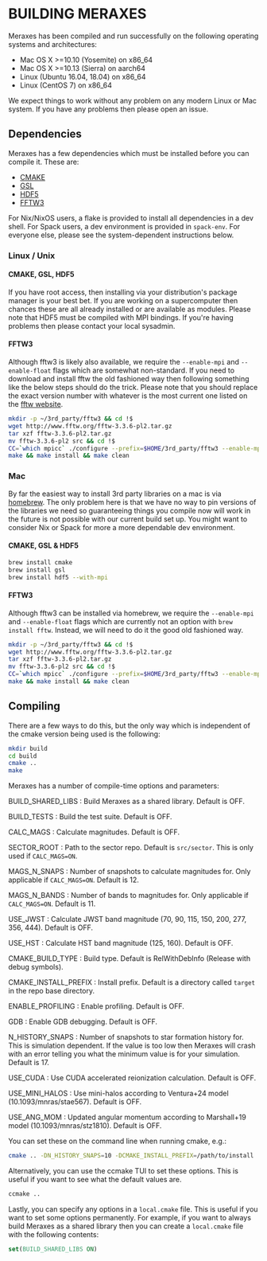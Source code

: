 # BUILDING MERAXES

Meraxes has been compiled and run successfully on the following operating systems and architectures:

- Mac OS X >=10.10 (Yosemite) on x86_64
- Mac OS X >=10.13 (Sierra) on aarch64
- Linux (Ubuntu 16.04, 18.04) on x86_64
- Linux (CentOS 7) on x86_64

We expect things to work without any problem on any modern Linux or Mac system.  If you have any problems then please open an issue.

## Dependencies

Meraxes has a few dependencies which must be installed before you can compile it.  These are:

- [CMAKE](https://cmake.org)
- [GSL](https://www.gnu.org/software/gsl/)
- [HDF5](https://www.hdfgroup.org)
- [FFTW3](http://www.fftw.org)

For Nix/NixOS users, a flake is provided to install all dependencies in a dev shell.
For Spack users, a dev environment is provided in `spack-env`.
For everyone else, please see the system-dependent instructions below.

### Linux / Unix

#### CMAKE, GSL, HDF5

If you have root access, then installing via your distribution's package manager is your best bet.  If you are working on a supercomputer then chances these are all already installed or are available as modules.  Please note that HDF5 must be compiled with MPI bindings.  If you're having problems then please contact your local sysadmin.

#### FFTW3

Although fftw3 is likely also available, we require the `--enable-mpi` and `--enable-float` flags which are somewhat non-standard.  If you need to download and install fftw the old fashioned way then following something like the below steps should do the trick.  Please note that you should replace the exact version number with whatever is the most current one listed on the [fftw website](http://www.fftw.org/).

``` sh
mkdir -p ~/3rd_party/fftw3 && cd !$
wget http://www.fftw.org/fftw-3.3.6-pl2.tar.gz
tar xzf fftw-3.3.6-pl2.tar.gz
mv fftw-3.3.6-pl2 src && cd !$
CC=`which mpicc` ./configure --prefix=$HOME/3rd_party/fftw3 --enable-mpi --enable-float
make && make install && make clean
```

### Mac

By far the easiest way to install 3rd party libraries on a mac is via [homebrew](https://brew.sh). The only problem here is that we have no way to pin versions of the libraries we need so guaranteeing things you compile now will work in the future is not possible with our current build set up. You might want to consider Nix or Spack for more a more dependable dev environment.

#### CMAKE, GSL & HDF5

```sh
brew install cmake
brew install gsl
brew install hdf5 --with-mpi
```

#### FFTW3

Although fftw3 can be installed via homebrew, we require the `--enable-mpi` and `--enable-float` flags which are currently not an option with `brew install fftw`.  Instead, we will need to do it the good old fashioned way.

``` sh
mkdir -p ~/3rd_party/fftw3 && cd !$
wget http://www.fftw.org/fftw-3.3.6-pl2.tar.gz
tar xzf fftw-3.3.6-pl2.tar.gz
mv fftw-3.3.6-pl2 src && cd !$
CC=`which mpicc` ./configure --prefix=$HOME/3rd_party/fftw3 --enable-mpi --enable-float
make && make install && make clean
```

## Compiling

There are a few ways to do this, but the only way which is independent of the cmake version being used is the following:

```sh
mkdir build
cd build
cmake ..
make
```

Meraxes has a number of compile-time options and parameters:

BUILD_SHARED_LIBS
: Build Meraxes as a shared library. Default is OFF.

BUILD_TESTS
: Build the test suite. Default is OFF.

CALC_MAGS
: Calculate magnitudes. Default is OFF.

SECTOR_ROOT
: Path to the sector repo. Default is `src/sector`. This is only used if `CALC_MAGS=ON`.

MAGS_N_SNAPS
: Number of snapshots to calculate magnitudes for. Only applicable if `CALC_MAGS=ON`. Default is 12.

MAGS_N_BANDS
: Number of bands to magnitudes for. Only applicable if `CALC_MAGS=ON`. Default is 11.

USE_JWST
: Calculate JWST band magnitude (70, 90, 115, 150, 200, 277, 356, 444). Default is OFF.

USE_HST
: Calculate HST band magnitude (125, 160). Default is OFF.

CMAKE_BUILD_TYPE
: Build type. Default is RelWithDebInfo (Release with debug symbols).

CMAKE_INSTALL_PREFIX
: Install prefix. Default is a directory called `target` in the repo base directory.

ENABLE_PROFILING
: Enable profiling. Default is OFF.

GDB
: Enable GDB debugging. Default is OFF.

N_HISTORY_SNAPS
: Number of snapshots to star formation history for. This is simulation dependent. If the value is too low then Meraxes will crash with an error telling you what the minimum value is for your simulation. Default is 17.

USE_CUDA
: Use CUDA accelerated reionization calculation. Default is OFF.

USE_MINI_HALOS
: Use mini-halos according to Ventura+24 model (10.1093/mnras/stae567). Default is OFF.

USE_ANG_MOM
: Updated angular momentum according to Marshall+19 model (10.1093/mnras/stz1810). Default is OFF.

You can set these on the command line when running cmake, e.g.:

```sh
cmake .. -DN_HISTORY_SNAPS=10 -DCMAKE_INSTALL_PREFIX=/path/to/install
```

Alternatively, you can use the ccmake TUI to set these options.  This is useful if you want to see what the default values are.

```sh
ccmake ..
```

Lastly, you can specify any options in a `local.cmake` file.  This is useful if you want to set some options permanently.  For example, if you want to always build Meraxes as a shared library then you can create a `local.cmake` file with the following contents:

```cmake
set(BUILD_SHARED_LIBS ON)
```
